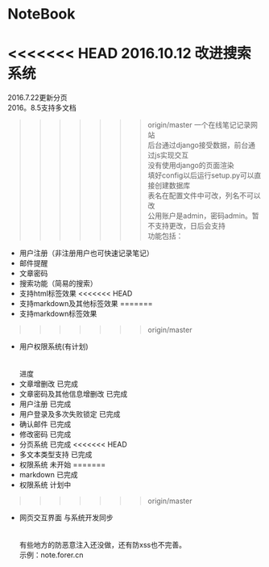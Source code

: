 # NoteBook<br>
<<<<<<< HEAD
2016.10.12 改进搜索系统<br>
=======
2016.7.22更新分页<br>
2016。8.5支持多文档<br>
>>>>>>> origin/master
一个在线笔记记录网站<br>
后台通过django接受数据，前台通过js实现交互<br>
没有使用django的页面渲染<br>
填好config以后运行setup.py可以直接创建数据库<br>
表名在配置文件中可改，列名不可以改<br>
公用账户是admin，密码admin。暂不支持更改，日后会支持<br>
功能包括：<br>
* 用户注册（非注册用户也可快速记录笔记）
* 邮件提醒
* 文章密码
* 搜索功能（简易的搜索）
* 支持html标签效果
<<<<<<< HEAD
* 支持markdown及其他标签效果
=======
* 支持markdown标签效果
>>>>>>> origin/master
* 用户权限系统(有计划)<br><br><br>
进度
* 文章增删改 已完成
* 文章密码及其他信息增删改 已完成
* 用户注册 已完成
* 用户登录及多次失败锁定 已完成
* 确认邮件 已完成
* 修改密码 已完成
* 分页系统 已完成
<<<<<<< HEAD
* 多文本类型支持 已完成
* 权限系统 未开始
=======
* markdown 已完成
* 权限系统 计划中
>>>>>>> origin/master
* 网页交互界面 与系统开发同步<br><br><br>
有些地方的防恶意注入还没做，还有防xss也不完善。<br>
示例：note.forer.cn<br>
